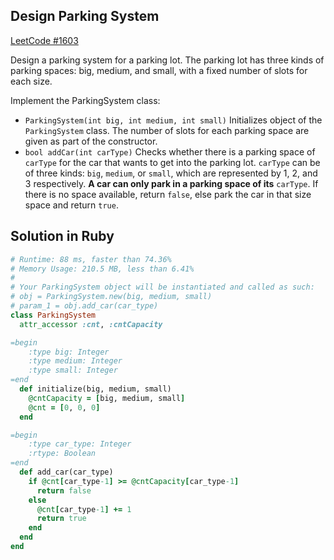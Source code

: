 ## Design Parking System
[LeetCode #1603](https://leetcode.com/problems/design-parking-system/)

Design a parking system for a parking lot. The parking lot has three kinds of parking spaces: big, medium, and small, with a fixed number of slots for each size.

Implement the ParkingSystem class:

- `ParkingSystem(int big, int medium, int small)` Initializes object of the `ParkingSystem` class. The number of slots for each parking space are given as part of the constructor.
- `bool addCar(int carType)` Checks whether there is a parking space of `carType` for the car that wants to get into the parking lot. `carType` can be of three kinds: `big`, `medium`, or `small`, which are represented by 1, 2, and 3 respectively. **A car can only park in a parking space of its** `carType`. If there is no space available, return `false`, else park the car in that size space and return `true`.

## Solution in Ruby

```rb
# Runtime: 88 ms, faster than 74.36%
# Memory Usage: 210.5 MB, less than 6.41%
#
# Your ParkingSystem object will be instantiated and called as such:
# obj = ParkingSystem.new(big, medium, small)
# param_1 = obj.add_car(car_type)
class ParkingSystem
  attr_accessor :cnt, :cntCapacity

=begin
    :type big: Integer
    :type medium: Integer
    :type small: Integer
=end
  def initialize(big, medium, small)
    @cntCapacity = [big, medium, small]
    @cnt = [0, 0, 0]
  end

=begin
    :type car_type: Integer
    :rtype: Boolean
=end
  def add_car(car_type)
    if @cnt[car_type-1] >= @cntCapacity[car_type-1]
      return false
    else
      @cnt[car_type-1] += 1
      return true
    end
  end
end
```